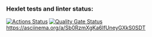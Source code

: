 ### Hexlet tests and linter status:
[![Actions Status](https://github.com/Vitalmet/python-project-50/actions/workflows/hexlet-check.yml/badge.svg)](https://github.com/Vitalmet/python-project-50/actions)
[![Quality Gate Status](https://sonarcloud.io/api/project_badges/measure?project=Vitalmet_python-project-502&metric=alert_status)](https://sonarcloud.io/summary/new_code?id=Vitalmet_python-project-502)
 https://asciinema.org/a/Sb0RzmXgKa6IfUneyGXkS0SDT